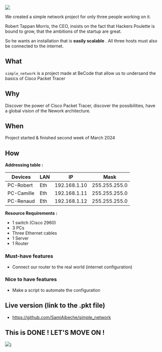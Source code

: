 
![](https://media1.tenor.com/m/5mvYrHkZIfQAAAAC/neo-matrix.gif)


We created a simple network project for only three people working on it.

Robert Tappan Morris, the CEO, insists on the fact that Hackers Poulette is bound to grow, that the ambitions of the startup are great. 

So he wants an installation that is __easily scalable__ . All three hosts must also be connected to the internet.

## What
`simple_network` is a project made at BeCode that allow us to undersand the basics of Cisco Packet Tracer


## Why
Discover the power of Cisco Packet Tracer, discover the possibilities, have a global vision of the Nework architecture.


## When
Project started & finished second week of March 2024

## How

**Addressing table :**

| Devices | LAN | IP | Mask |
|---------|-----|----|------|
| PC-Robert | Eth | 192.168.1.10 | 255.255.255.0 | 
| PC-Camille | Eth | 192.168.1.11 | 255.255.255.0 |
| PC-Renaud | Eth | 192.168.1.12 | 255.255.255.0 |

**Resource Requirements :**
- 1 switch (Cisco 2960)
- 3 PCs
- Three Ethernet cables
- 1 Server
- 1 Router

### Must-have features

- Connect our router to the real world (internet configuration)

### Nice to have features

- Make a script to automate the configuration 

## Live version (link to the .pkt file)
- https://github.com/SamiAibeche/simple_network


## This is DONE ! LET'S MOVE ON !

![](https://media1.tenor.com/m/L942HwJ-GSoAAAAC/thematrixreloaded-matrix.gif))
